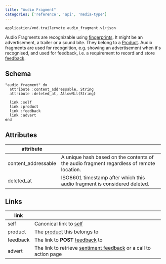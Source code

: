 ```yaml
---
title: "Audio Fragment"
categories: ['reference', 'api', 'media-type']
---
```


```
application/vnd.trailervote.audio_fragment.v1+json
```

Audio Fragments are recognizable using [fingerprints](media-type-fingerprint). It might be an advertisement, a trailer or a sound bite. They belong to a [Product](media-type-product). Audio fragments are used for recognition, e.g. showing an advertisement when it's recognised, and used for feedback, i.e. a requirement to record and store [feedback](media-type-feedback).


## Schema
```
"audio_fragment" do
  attribute :content_addressable, String
  attribute :deleted_at, AllowNil(String)

  link :self
  link :product
  link :feedback
  link :advert
end
```

## Attributes

| attribute |   |
|-----------|---|
| content_addressable | A unique hash based on the contents of the audio fragment regardless of remote location. |
| deleted_at | ISO8601 timestamp after which this audio fragment is considered deleted. |

## Links

| link | |
|------|---|
| self | Canonical link to [self](media-type-audio-fragment) |
| product | The [product](media-type-product) this belongs to |
| feedback | The link to **POST** [feedback](media-type-feedback#create) to |
| advert | The link to retrieve [sentiment feedback](media-type-sentiment-feedback) or a call to action page |
